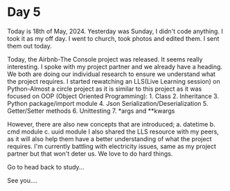 # Day 5

Today is 18th of May, 2024. Yesterday was Sunday, I didn't code anything. I took it as my off day. I went to church, took photos and edited them. I sent them out today.

Today, the Airbnb-The Console project was released. It seems really interesting. I spoke with my project partner and we already have a heading. We both are doing our individual research to ensure we understand what the project requires. I started rewatching an LLS(Live Learning session) on Python-Almost a circle project as it is similar to this project as it was focused on OOP (Object Oriented Programming): 1. Class 2. Inheritance 3. Python package/import module 4. Json Serialization/Deserialization 5. Getter/Setter methods 6. Unittesting 7. \*args and \*\*kwargs

However, there are also new concepts that are introduced;
a. datetime
b. cmd module
c. uuid module
I also shared the LLS resource with my peers, as it will also help them have a better understanding of what the project requires. I'm currently battling with electricity issues, same as my project partner but that won't deter us. We love to do hard things.

Go to head back to study...

See you....
